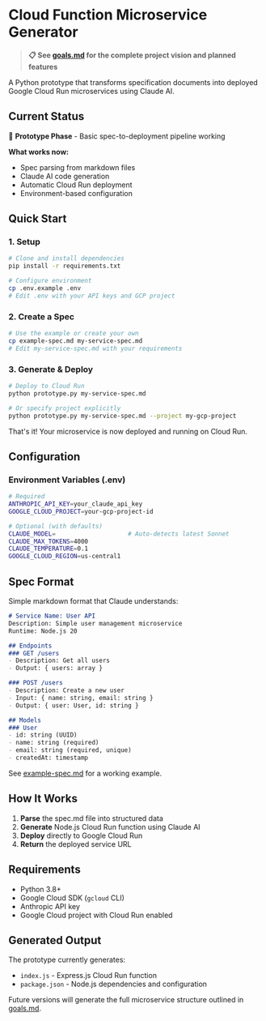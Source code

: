 # Cloud Function Microservice Generator

> **📋 See [goals.md](goals.md) for the complete project vision and planned features**

A Python prototype that transforms specification documents into deployed Google Cloud Run microservices using Claude AI.

## Current Status

🚧 **Prototype Phase** - Basic spec-to-deployment pipeline working

**What works now:**
- Spec parsing from markdown files
- Claude AI code generation 
- Automatic Cloud Run deployment
- Environment-based configuration

## Quick Start

### 1. Setup
```bash
# Clone and install dependencies
pip install -r requirements.txt

# Configure environment
cp .env.example .env
# Edit .env with your API keys and GCP project
```

### 2. Create a Spec
```bash
# Use the example or create your own
cp example-spec.md my-service-spec.md
# Edit my-service-spec.md with your requirements
```

### 3. Generate & Deploy
```bash
# Deploy to Cloud Run
python prototype.py my-service-spec.md

# Or specify project explicitly
python prototype.py my-service-spec.md --project my-gcp-project
```

That's it! Your microservice is now deployed and running on Cloud Run.

## Configuration

### Environment Variables (.env)
```bash
# Required
ANTHROPIC_API_KEY=your_claude_api_key
GOOGLE_CLOUD_PROJECT=your-gcp-project-id

# Optional (with defaults)
CLAUDE_MODEL=                    # Auto-detects latest Sonnet
CLAUDE_MAX_TOKENS=4000
CLAUDE_TEMPERATURE=0.1
GOOGLE_CLOUD_REGION=us-central1
```

## Spec Format

Simple markdown format that Claude understands:

```markdown
# Service Name: User API
Description: Simple user management microservice
Runtime: Node.js 20

## Endpoints
### GET /users
- Description: Get all users
- Output: { users: array }

### POST /users
- Description: Create a new user
- Input: { name: string, email: string }
- Output: { user: User, id: string }

## Models
### User
- id: string (UUID)
- name: string (required)
- email: string (required, unique)
- createdAt: timestamp
```

See [example-spec.md](example-spec.md) for a working example.

## How It Works

1. **Parse** the spec.md file into structured data
2. **Generate** Node.js Cloud Run function using Claude AI
3. **Deploy** directly to Google Cloud Run
4. **Return** the deployed service URL

## Requirements

- Python 3.8+
- Google Cloud SDK (`gcloud` CLI)
- Anthropic API key
- Google Cloud project with Cloud Run enabled

## Generated Output

The prototype currently generates:
- `index.js` - Express.js Cloud Run function
- `package.json` - Node.js dependencies and configuration

Future versions will generate the full microservice structure outlined in [goals.md](goals.md).